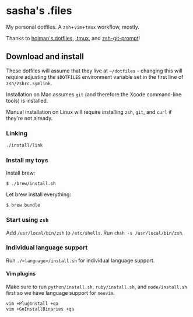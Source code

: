 # sasha's .files
My personal dotfiles. A `zsh`+`vim`+`tmux` workflow, mostly.

Thanks to [holman's dotfiles](https://github.com/holman/dotfiles), [.tmux](https://github.com/olivierverdier/zsh-git-prompt), and [zsh-git-prompt](https://github.com/gpakosz/.tmux)!

## Download and install
These dotfiles will assume that they live at `~/dotfiles` - changing this will require adjusting the `$DOTFILES` environment variable set in the first line of `zsh/zshrc.symlink`.

Installation on Mac assumes `git` (and therefore the Xcode command-line tools) is installed.

Manual installation on Linux will require installing `zsh`, `git`, and `curl` if they're not already.

### Linking
```sh
./install/link
```

### Install my toys

Install brew:
```
$ ./brew/install.sh
```

Let brew install everything:
```
$ brew bundle
```

### Start using `zsh`
Add `/usr/local/bin/zsh` to `/etc/shells`. Run `chsh -s /usr/local/bin/zsh`.

### Individual language support
Run `./<language>/install.sh` for individual language support.

#### Vim plugins
Make sure to run `python/install.sh`, `ruby/install.sh`, and `node/install.sh` first so we have language support for `neovim`.

```sh
vim +PlugInstall +qa
vim +GoInstallBinaries +qa
```
